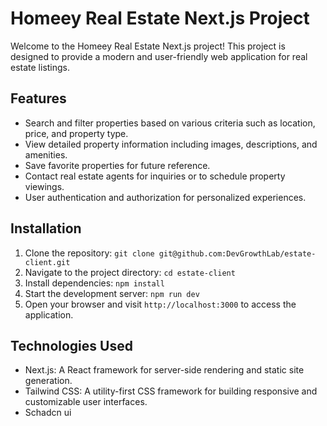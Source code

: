 # Homeey Real Estate Next.js Project

Welcome to the Homeey Real Estate Next.js project! This project is designed to provide a modern and user-friendly web application for real estate listings.

## Features

- Search and filter properties based on various criteria such as location, price, and property type.
- View detailed property information including images, descriptions, and amenities.
- Save favorite properties for future reference.
- Contact real estate agents for inquiries or to schedule property viewings.
- User authentication and authorization for personalized experiences.

## Installation

1. Clone the repository: `git clone git@github.com:DevGrowthLab/estate-client.git`
2. Navigate to the project directory: `cd estate-client`
3. Install dependencies: `npm install`
4. Start the development server: `npm run dev`
5. Open your browser and visit `http://localhost:3000` to access the application.

## Technologies Used

- Next.js: A React framework for server-side rendering and static site generation.
- Tailwind CSS: A utility-first CSS framework for building responsive and customizable user interfaces.
- Schadcn ui